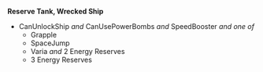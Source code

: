 ﻿**Reserve Tank, Wrecked Ship**

- CanUnlockShip *and* CanUsePowerBombs *and* SpeedBooster *and one of*
  - Grapple
  - SpaceJump
  - Varia *and* 2 Energy Reserves
  - 3 Energy Reserves
